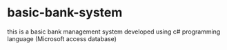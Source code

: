 # basic-bank-system
this is a basic bank management system developed using c# programming language (Microsoft access database)
